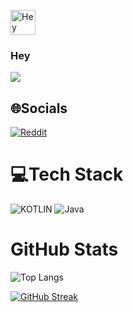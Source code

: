 <img src="https://camo.githubusercontent.com/d3359cb00ab0b5ed8f2e1fe3fceb4fbaf3b614340f8c0db99c17b9f50b351770/68747470733a2f2f656d6f6a69732e736c61636b6d6f6a69732e636f6d2f656d6f6a69732f696d616765732f313533313834393433302f343234362f626c6f622d73756e676c61737365732e6769663f31353331383439343330" alt="Hey There" width="40"/><h3>Hey</h3>

<img src="https://github-readme-stats.vercel.app/api?username=x86xFX&&show_icons=true&theme=tokyonight&hide_border=true">

## 🌐Socials
[![Reddit](https://img.shields.io/badge/Reddit-FF4500?style=for-the-badge&logo=reddit&logoColor=white)](https://www.reddit.com/user/0xFF__)

# 💻Tech Stack
![KOTLIN](https://camo.githubusercontent.com/cdf0b26edbf443b16d9b2357b76f8557d527e4d80625fb844d5342462d654e9a/68747470733a2f2f696d672e736869656c64732e696f2f62616467652f6b6f746c696e2d2532333030393544352e7376673f7374796c653d666f722d7468652d6261646765266c6f676f3d6b6f746c696e266c6f676f436f6c6f723d7768697465)
![Java](https://camo.githubusercontent.com/6cbecd63a9a8f83ee186885c446938820ffa8304942a284ee6e1e2acb2bfd822/68747470733a2f2f696d672e736869656c64732e696f2f62616467652f6a6176612d2532334544384230302e7376673f7374796c653d666f722d7468652d6261646765266c6f676f3d6a617661266c6f676f436f6c6f723d7768697465)

# GitHub Stats
![Top Langs](https://github-readme-stats.vercel.app/api/top-langs/?username=x86xFX&theme=tokyonight&hide_border=true&layout=compact)

[![GitHub Streak](https://github-readme-streak-stats.herokuapp.com?user=x86xFX&theme=tokyonight_duo&hide_border=true)](https://git.io/streak-stats)
